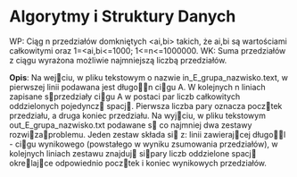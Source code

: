 # Algorytmy i Struktury Danych
WP: Ciąg n przedziałów domkniętych <ai,bi> takich, że  ai,bi są wartościami całkowitymi oraz 1=<ai,bi<=1000; 1<=n<=1000000. 
WK: Suma przedziałów z ciągu wyrażona możliwie najmniejszą liczbą przedziałów. 

**Opis**: Na wejciu, w pliku tekstowym o nazwie in_E_grupa_nazwisko.text, w  pierwszej  linii  podawana  jest  długon  cigu A.  W  kolejnych n  liniach  zapisane  sprzedziały cigu A w postaci par liczb całkowitych oddzielonych pojedyncz spacj. Pierwsza liczba  pary  oznacza  pocztek  przedziału,  a  druga  koniec  przedziału.  Na  wyjciu,  w  pliku tekstowym  out_E_grupa_nazwisko.txt  podawane  s  co  najmniej  dwa  zestawy  rozwizaproblemu.  Jeden  zestaw  składa  si  z:  linii  zawierajcej  długol  -  cigu  wynikowego (powstałego  w  wyniku  zsumowania  przedziałów),  w  kolejnych  liniach  zestawu  znajduj  sipary   liczb   oddzielone   spacj   okrelajce   odpowiednio   pocztek   i   koniec   wynikowych przedziałów.
